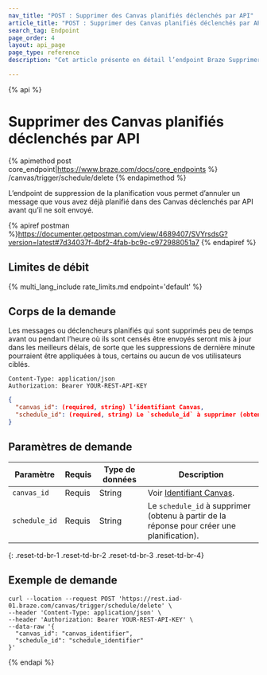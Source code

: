 ```yaml
---
nav_title: "POST : Supprimer des Canvas planifiés déclenchés par API"
article_title: "POST : Supprimer des Canvas planifiés déclenchés par API"
search_tag: Endpoint
page_order: 4
layout: api_page
page_type: reference
description: "Cet article présente en détail l’endpoint Braze Supprimer les Canvas déclenchés par API et planifiés."

---
```

{% api %}
# Supprimer des Canvas planifiés déclenchés par API
{% apimethod post core_endpoint|https://www.braze.com/docs/core_endpoints %} 
/canvas/trigger/schedule/delete
{% endapimethod %}

L’endpoint de suppression de la planification vous permet d’annuler un message que vous avez déjà planifié dans des Canvas déclenchés par API avant qu’il ne soit envoyé.

{% apiref postman %}https://documenter.getpostman.com/view/4689407/SVYrsdsG?version=latest#7d34037f-4bf2-4fab-bc9c-c972988051a7 {% endapiref %}

## Limites de débit

{% multi_lang_include rate_limits.md endpoint='default' %}

## Corps de la demande

Les messages ou déclencheurs planifiés qui sont supprimés peu de temps avant ou pendant l’heure où ils sont censés être envoyés seront mis à jour dans les meilleurs délais, de sorte que les suppressions de dernière minute pourraient être appliquées à tous, certains ou aucun de vos utilisateurs ciblés.

```
Content-Type: application/json
Authorization: Bearer YOUR-REST-API-KEY
```

```json
{
  "canvas_id": (required, string) l’identifiant Canvas,
  "schedule_id": (required, string) Le `schedule_id` à supprimer (obtenu à partir de la réponse pour créer une planification).
}
```

## Paramètres de demande

| Paramètre | Requis | Type de données | Description |
| --------- | ---------| --------- | ----------- |
| `canvas_id`| Requis | String | Voir [Identifiant Canvas]({{site.baseurl}}/api/identifier_types/). |
| `schedule_id` | Requis | String | Le `schedule_id` à supprimer (obtenu à partir de la réponse pour créer une planification). |
{: .reset-td-br-1 .reset-td-br-2 .reset-td-br-3  .reset-td-br-4}


## Exemple de demande
```
curl --location --request POST 'https://rest.iad-01.braze.com/canvas/trigger/schedule/delete' \
--header 'Content-Type: application/json' \
--header 'Authorization: Bearer YOUR-REST-API-KEY' \
--data-raw '{
  "canvas_id": "canvas_identifier",
  "schedule_id": "schedule_identifier"
}'
```

{% endapi %}
